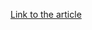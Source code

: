 [Link to the article](https://www.crowdstrike.com/blog/imperial-kitten-deploys-novel-malware-families/)
